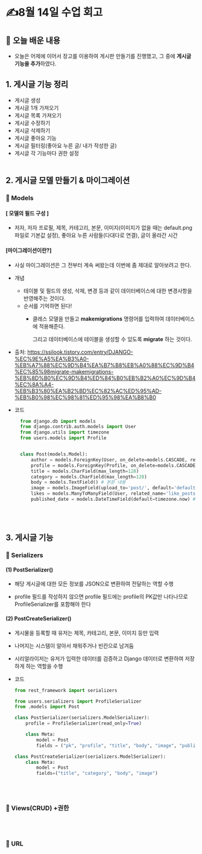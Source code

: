 # ✍️8월 14일 수업 회고
## 💠 오늘 배운 내용
- 오늘은 어제에 이어서 장고를 이용하여 게시판 만들기를 진행했고, 그 중에 **게시글 기능을 추가**하였다.
  
## 1. 게시글 기능 정리
- 게시글 생성
- 게시글 1개 가져오기
- 게시글 목록 가져오기
- 게시글 수정하기
- 게시글 삭제하기
- 게시글 좋아요 기능
- 게시글 필터링(좋아요 누른 글/ 내가 작성한 글)
- 게시글 각 기능마다 권한 설정
<br><br/>

## 2. 게시글 모델 만들기 & 마이그레이션
### 📌 Models 
#### [ 모델의 필드 구성 ]
- 저자, 저자 프로필, 제목, 카테고리, 본문, 이미지(이미지가 없을 때는 default.png 파일로 기본값 설정), 좋아요 누른 사람들(다대다로 연결), 글이 올라간 시간

#### [마이그레이션이란?]
- 사실 마이그레이션은 그 전부터 계속 써왔는데 이번에 좀 제대로 알아보려고 한다.
  
- 개념
   - 테이블 및 필드의 생성, 삭제, 변경 등과 같이 데이터베이스에 대한 변경사항을 반영해주는 것이다.
   - 순서를 기억하면 된다!
     - 클레스 모델을 만들고 **makemigrations** 명령어를 입력하여 데이터베이스에 적용해준다.

       그리고 데이터베이스에 테이블을 생성할 수 있도록 **migrate** 하는 것이다.
      
- 출처: https://ssilook.tistory.com/entry/DJANGO-%EC%9E%A5%EA%B3%A0-%EB%A7%88%EC%9D%B4%EA%B7%B8%EB%A0%88%EC%9D%B4%EC%85%98migrate-makemigrations-%EB%8D%B0%EC%9D%B4%ED%84%B0%EB%B2%A0%EC%9D%B4%EC%8A%A4-%EB%B3%80%EA%B2%BD%EC%82%AC%ED%95%AD-%EB%B0%98%EC%98%81%ED%95%98%EA%B8%B0


- 코드
  
  ```python
    from django.db import models
    from django.contrib.auth.models import User
    from django.utils import timezone
    from users.models import Profile


    class Post(models.Model):
        author = models.ForeignKey(User, on_delete=models.CASCADE, related_name='posts') # User가 지워지면 author도 지워라
        profile = models.ForeignKey(Profile, on_delete=models.CASCADE, blank=True) # 어떤 사용자의 프로필을 들고 올것인가
        title = models.CharField(max_length=128)
        category = models.CharField(max_length=128)
        body = models.TextField() # 본문 내용
        image = models.ImageField(upload_to='post/', default='default.png') # 아무것도 안올라가면 default.png사진을 올린다
        likes = models.ManyToManyField(User, related_name='like_posts', blank=True)
        published_date = models.DateTimeField(default=timezone.now) # 글이 올라간 시간

  ```
<br><br/>  
## 3. 게시글 기능
### 📌 Serializers
#### (1) PostSerializer()

- 해당 게시글에 대한 모든 정보를 JSON으로 변환하여 전달하는 역할 수행
  
- profile 필드를 작성하지 않으면 profile 필드에는 profile의 PK값만 나타나므로 ProfileSerializer를 포함해야 한다
  
#### (2) PostCreateSerializer()

- 게시물을 등록할 때 유저는 제목, 카테고리, 본문, 이미지 등만 입력
  
- 나머지는 시스템이 알아서 채워주거나 빈칸으로 남겨둠
  
- 시리얼라이저는 유저가 입력한 데이터를 검증하고 Django 데이터로 변환하여 저장하게 하는 역할을 수행
  
- 코드

  ```python
  from rest_framework import serializers

  from users.serializers import ProfileSerializer
  from .models import Post

  class PostSerializer(serializers.ModelSerializer):
      profile = ProfileSerializer(read_only=True)

      class Meta:
          model = Post
          fields = ("pk", "profile", "title", "body", "image", "published_date", "likes") #pk=자동생성

  class PostCreateSerializer(serializers.ModelSerializer):
      class Meta:
          model = Post
          fields=("title", "category", "body", "image")
  ```
<br><br/>
### 📌 Views(CRUD) +권한
<br><br/>
### 📌 URL








